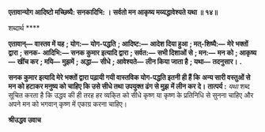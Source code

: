 **एतावान्योग आदिष्टो मच्छिष्यै: सनकादिभि: ।** **सर्वतो मन आकृष्य मय्यद्धावेश्यते यथा ॥ १४॥** 

शब्दार्थ **** 

**एतावान्—** **वास्तव में यह** **; योग:—** **योग-पद्धति** **; आदिष्ट:—** **आदेश दिया हुआ** **; मत्-शिष्यै:—** **मेरे भक्तों द्वारा** **; सनक-** **आदिभि:—** **सनक कुमार इत्यादि द्वारा** **; सर्वत:—** **सभी दिशाओं से** **; मन:—** **मन को** **; आकृष्य—** **खींच कर** **; मयि—** **मुझमें** **;** **अद्धा—** **सीधे** **; आवेश्यते—** **लीन किया जाता है** **; यथा—** **तदनुसार।** **.** 

**सनक कुमार इत्यादि मेरे भक्तों द्वारा पढ़ायी गयी वास्तविक योग-पद्धति इतनी ही हैं कि** **अन्य सारी वस्तुओं से मन को हटाकर मनुष्य को चाहिए कि उसे सीधे तथा उपयुक्त ढंग से मुझ** **में लीन कर दे।** **तात्पर्य :** *यथा* शब्द सूचित करता है कि उद्धव की ही तरह हर व्यकि्त को सीधे कृष्ण या कृष्ण के प्रतिनिधि से सुनना चाहिए और अपने मन को भगवान् कृष्ण में एकाग्र करना चाहिए।  

**श्रीउद्धव उवाच** 